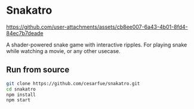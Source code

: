 # Snakatro


https://github.com/user-attachments/assets/cb8ee007-6a43-4b01-8fd4-84ec7b7deade


A shader-powered snake game with interactive ripples. For playing snake while
watching a movie, or any other usecase.

## Run from source

```bash
git clone https://github.com/cesarfue/snakatro.git
cd snakatro
npm install
npm start

